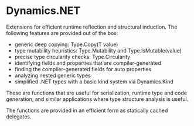 # Dynamics.NET

Extensions for efficient runtime reflection and structural induction.
The following features are provided out of the box:

 * generic deep copying: Type<T>.Copy(T value)
 * type mutability heuristics: Type<T>.Mutability and Type<T>.IsMutable(value)
 * precise type circularity checks: Type<T>.Circularity
 * identifying fields and properties that are compiler-generated
 * finding the compiler-generated fields for auto properties
 * analyzing nested generic types
 * simplified .NET types with a basic kind system via Dynamics.Kind

These are functions that are useful for serialization, runtime type
and code generation, and similar applications where type structure
analysis is useful.

The functions are provided in an efficient form as statically cached
delegates.
